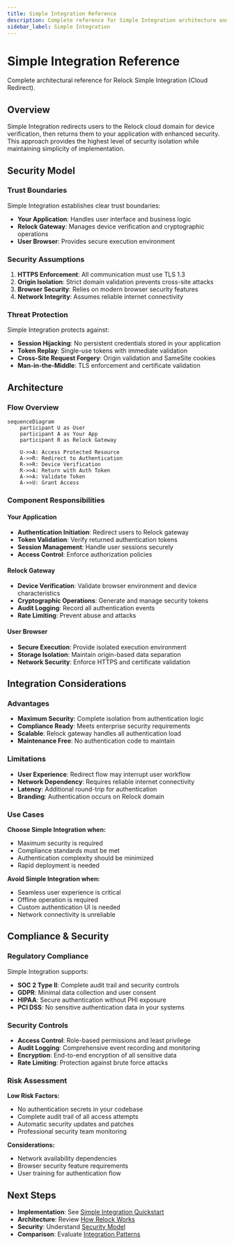 ```yaml
---
title: Simple Integration Reference
description: Complete reference for Simple Integration architecture and security model
sidebar_label: Simple Integration
---
```


# Simple Integration Reference

Complete architectural reference for Relock Simple Integration (Cloud Redirect).

## Overview

Simple Integration redirects users to the Relock cloud domain for device verification, then returns them to your application with enhanced security. This approach provides the highest level of security isolation while maintaining simplicity of implementation.

## Security Model

### Trust Boundaries

Simple Integration establishes clear trust boundaries:

- **Your Application**: Handles user interface and business logic
- **Relock Gateway**: Manages device verification and cryptographic operations
- **User Browser**: Provides secure execution environment

### Security Assumptions

1. **HTTPS Enforcement**: All communication must use TLS 1.3
2. **Origin Isolation**: Strict domain validation prevents cross-site attacks
3. **Browser Security**: Relies on modern browser security features
4. **Network Integrity**: Assumes reliable internet connectivity

### Threat Protection

Simple Integration protects against:

- **Session Hijacking**: No persistent credentials stored in your application
- **Token Replay**: Single-use tokens with immediate validation
- **Cross-Site Request Forgery**: Origin validation and SameSite cookies
- **Man-in-the-Middle**: TLS enforcement and certificate validation

## Architecture

### Flow Overview

```mermaid
sequenceDiagram
    participant U as User
    participant A as Your App
    participant R as Relock Gateway
    
    U->>A: Access Protected Resource
    A->>R: Redirect to Authentication
    R->>R: Device Verification
    R->>A: Return with Auth Token
    A->>A: Validate Token
    A->>U: Grant Access
```

### Component Responsibilities

#### Your Application
- **Authentication Initiation**: Redirect users to Relock gateway
- **Token Validation**: Verify returned authentication tokens
- **Session Management**: Handle user sessions securely
- **Access Control**: Enforce authorization policies

#### Relock Gateway
- **Device Verification**: Validate browser environment and device characteristics
- **Cryptographic Operations**: Generate and manage security tokens
- **Audit Logging**: Record all authentication events
- **Rate Limiting**: Prevent abuse and attacks

#### User Browser
- **Secure Execution**: Provide isolated execution environment
- **Storage Isolation**: Maintain origin-based data separation
- **Network Security**: Enforce HTTPS and certificate validation

## Integration Considerations

### Advantages

- **Maximum Security**: Complete isolation from authentication logic
- **Compliance Ready**: Meets enterprise security requirements
- **Scalable**: Relock gateway handles all authentication load
- **Maintenance Free**: No authentication code to maintain

### Limitations

- **User Experience**: Redirect flow may interrupt user workflow
- **Network Dependency**: Requires reliable internet connectivity
- **Latency**: Additional round-trip for authentication
- **Branding**: Authentication occurs on Relock domain

### Use Cases

**Choose Simple Integration when:**
- Maximum security is required
- Compliance standards must be met
- Authentication complexity should be minimized
- Rapid deployment is needed

**Avoid Simple Integration when:**
- Seamless user experience is critical
- Offline operation is required
- Custom authentication UI is needed
- Network connectivity is unreliable

## Compliance & Security

### Regulatory Compliance

Simple Integration supports:
- **SOC 2 Type II**: Complete audit trail and security controls
- **GDPR**: Minimal data collection and user consent
- **HIPAA**: Secure authentication without PHI exposure
- **PCI DSS**: No sensitive authentication data in your systems

### Security Controls

- **Access Control**: Role-based permissions and least privilege
- **Audit Logging**: Comprehensive event recording and monitoring
- **Encryption**: End-to-end encryption of all sensitive data
- **Rate Limiting**: Protection against brute force attacks

### Risk Assessment

**Low Risk Factors:**
- No authentication secrets in your codebase
- Complete audit trail of all access attempts
- Automatic security updates and patches
- Professional security team monitoring

**Considerations:**
- Network availability dependencies
- Browser security feature requirements
- User training for authentication flow

## Next Steps

- **Implementation**: See [Simple Integration Quickstart](../getting-started/quickstart-cloud)
- **Architecture**: Review [How Relock Works](../concepts/how-it-works)
- **Security**: Understand [Security Model](../concepts/security-model)
- **Comparison**: Evaluate [Integration Patterns](../integration-overview)
